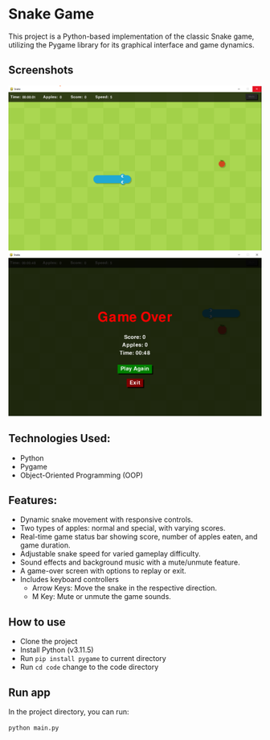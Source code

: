 # Snake Game

This project is a Python-based implementation of the classic Snake game, utilizing the Pygame library for its graphical interface and game dynamics.

## Screenshots

![Screenshot](./screenshots/screenshot-1.png)
![Screenshot](./screenshots/screenshot-2.png)

## Technologies Used:

- Python
- Pygame
- Object-Oriented Programming (OOP)

## Features:

- Dynamic snake movement with responsive controls.
- Two types of apples: normal and special, with varying scores.
- Real-time game status bar showing score, number of apples eaten, and game duration.
- Adjustable snake speed for varied gameplay difficulty.
- Sound effects and background music with a mute/unmute feature.
- A game-over screen with options to replay or exit.
- Includes keyboard controllers
    - Arrow Keys: Move the snake in the respective direction.
    - M Key: Mute or unmute the game sounds.

## How to use

- Clone the project
- Install Python (v3.11.5)
- Run `pip install pygame` to current directory
- Run `cd code` change to the code directory

## Run app

In the project directory, you can run:

`python main.py`
